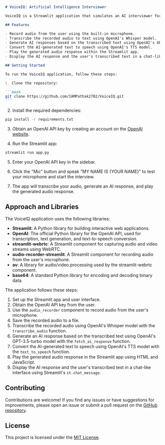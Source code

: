 ````markdown
# VoiceIQ: Artificial Intelligence Interviewer

VoiceIQ is a Streamlit application that simulates an AI interviewer for a Generative AI developer position. It leverages the OpenAI API to transcribe audio recordings, generate AI responses, and convert text to speech.

## Features

- Record audio from the user using the built-in microphone.
- Transcribe the recorded audio to text using OpenAI's Whisper model.
- Generate AI responses based on the transcribed text using OpenAI's GPT-3.5-turbo model.
- Convert the AI-generated text to speech using OpenAI's TTS model.
- Play the generated audio response within the Streamlit app.
- Display the AI response and the user's transcribed text in a chat-like interface.

## Getting Started

To run the VoiceIQ application, follow these steps:

1. Clone the repository:

```bash
git clone https://github.com/IAMPathak2702/VoiceIQ.git
```
````

2. Install the required dependencies:

```bash
pip install -r requirements.txt
```

3. Obtain an OpenAI API key by creating an account on the [OpenAI website](https://openai.com/).

4. Run the Streamlit app:

```bash
streamlit run app.py
```

5. Enter your OpenAI API key in the sidebar.

6. Click the "Mic" button and speak "MY NAME IS {YOUR NAME}" to test your microphone and start the interview.

7. The app will transcribe your audio, generate an AI response, and play the generated audio response.

## Approach and Libraries

The VoiceIQ application uses the following libraries:

- **Streamlit**: A Python library for building interactive web applications.
- **OpenAI**: The official Python library for the OpenAI API, used for transcription, text generation, and text-to-speech conversion.
- **streamlit-webrtc**: A Streamlit component for capturing audio and video streams using WebRTC.
- **audio-recorder-streamlit**: A Streamlit component for recording audio from the user's microphone.
- **av**: A library for audio/video processing used by the streamlit-webrtc component.
- **base64**: A standard Python library for encoding and decoding binary data.

The application follows these steps:

1. Set up the Streamlit app and user interface.
2. Obtain the OpenAI API key from the user.
3. Use the `audio_recorder` component to record audio from the user's microphone.
4. Save the recorded audio to a file.
5. Transcribe the recorded audio using OpenAI's Whisper model with the `transcribe_audio` function.
6. Generate an AI response based on the transcribed text using OpenAI's GPT-3.5-turbo model with the `fetch_ai_response` function.
7. Convert the AI-generated text to speech using OpenAI's TTS model with the `text_to_speech` function.
8. Play the generated audio response in the Streamlit app using HTML and JavaScript.
9. Display the AI response and the user's transcribed text in a chat-like interface using Streamlit's `st.chat_message`.

## Contributing

Contributions are welcome! If you find any issues or have suggestions for improvements, please open an issue or submit a pull request on the [GitHub repository](https://github.com/IAMPathak2702/VoiceIQ).

## License

This project is licensed under the [MIT License](LICENSE).

```

```
